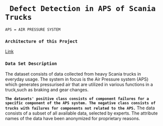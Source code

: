 # ``` Defect Detection in APS of Scania Trucks```
`APS = AIR PRESSURE SYSTEM`



### `Architecture of this Project`
[Link](https://drive.google.com/file/d/1r79j0UtO5clLSRizKoPTOE3USqnS8e1y/view?usp=sharing)



### `Data Set Description`
The dataset consists of data collected from heavy Scania trucks in everyday usage. The system in focus is the Air Pressure system (APS) which generates pressurised
air that are utilized in various functions in a truck,such as braking and gear changes.

**`The datasets' positive class consists of component failures for a specific component of the APS system.
The negative class consists of trucks with failures for components not related to the APS.`**
The data consists of a subset of all available data, selected by experts.
The attribute names of the data have been anonymized for proprietary reasons. 

